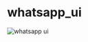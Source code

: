 # whatsapp_ui
![whatsapp ui](https://user-images.githubusercontent.com/65078144/92606792-f7a31180-f2d0-11ea-9b1a-197e04202942.png)
